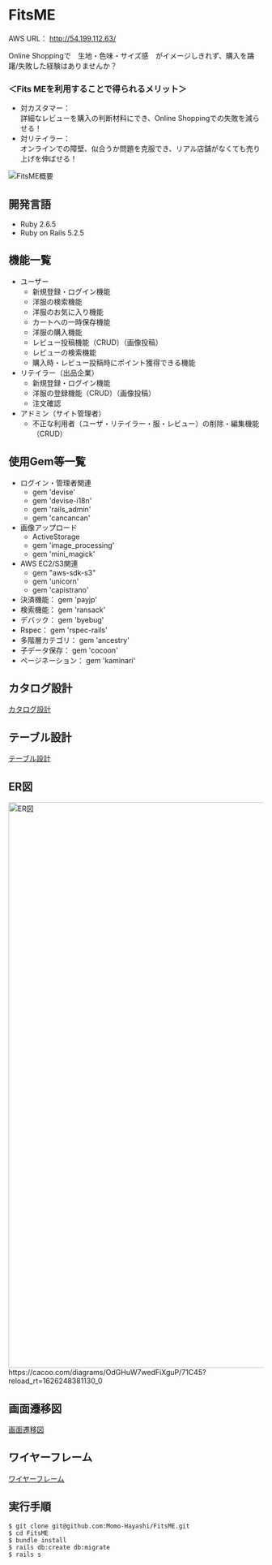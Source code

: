 
# FitsME

AWS URL： http://54.199.112.63/  
  
Online Shoppingで　生地・色味・サイズ感　がイメージしきれず、購入を躊躇/失敗した経験はありませんか？  
  

### ＜Fits MEを利用することで得られるメリット＞
- 対カスタマー：  
   詳細なレビューを購入の判断材料にでき、Online Shoppingでの失敗を減らせる！  
- 対リテイラー：  
   オンラインでの障壁、似合うか問題を克服でき、リアル店舗がなくても売り上げを伸ばせる！  

![FitsME概要](https://user-images.githubusercontent.com/83218898/131826293-fc57d4b1-f26b-4543-b2c3-b1a48971bf9a.jpg)


## 開発言語
- Ruby 2.6.5  
- Ruby on Rails 5.2.5  

## 機能一覧
- ユーザー  
  - 新規登録・ログイン機能  
  - 洋服の検索機能  
  - 洋服のお気に入り機能  
  - カートへの一時保存機能  
  - 洋服の購入機能  
  - レビュー投稿機能（CRUD）（画像投稿）  
  - レビューの検索機能  
  - 購入時・レビュー投稿時にポイント獲得できる機能
- リテイラー（出品企業）  
  - 新規登録・ログイン機能  
  - 洋服の登録機能（CRUD）（画像投稿）  
  - 注文確認  
- アドミン（サイト管理者）
  - 不正な利用者（ユーザ・リテイラー・服・レビュー）の削除・編集機能（CRUD）
 
## 使用Gem等一覧
- ログイン・管理者関連　　
  - gem 'devise'  
  - gem 'devise-i18n'  
  - gem 'rails_admin'  
  - gem 'cancancan'  
- 画像アップロード
  - ActiveStorage  
  - gem 'image_processing'  
  - gem 'mini_magick'  
- AWS EC2/S3関連  
  - gem "aws-sdk-s3"  
  - gem 'unicorn'  
  - gem 'capistrano'  
- 決済機能： gem 'payjp'  
- 検索機能： gem 'ransack' 
- デバック： gem 'byebug'  
- Rspec： gem 'rspec-rails'   
- 多階層カテゴリ： gem 'ancestry'  
- 子データ保存： gem 'cocoon'  
- ページネーション： gem 'kaminari'  


## カタログ設計
[カタログ設計](https://docs.google.com/spreadsheets/d/1dUtnFL-pFzik5JiMkF2qFwqpfiGoxGp3OSuWpCnSsVE/edit#gid=782464957)　　

## テーブル設計
[テーブル設計](https://docs.google.com/spreadsheets/d/1dUtnFL-pFzik5JiMkF2qFwqpfiGoxGp3OSuWpCnSsVE/edit#gid=2020033787)　　

## ER図
<img width="1115" alt="ER図" src="https://user-images.githubusercontent.com/83218898/128620044-37db7cd2-ac82-4ae3-b27b-df98c430e020.png">
https://cacoo.com/diagrams/OdGHuW7wedFiXguP/71C45?reload_rt=1626248381130_0

## 画面遷移図
[画面遷移図](https://github.com/Momo-Hayashi/FitsME/files/6847693/1.19.59.14.pdf)

## ワイヤーフレーム
[ワイヤーフレーム](https://docs.google.com/spreadsheets/d/1dUtnFL-pFzik5JiMkF2qFwqpfiGoxGp3OSuWpCnSsVE/edit#gid=607683923)


## 実行手順
```
$ git clone git@github.com:Momo-Hayashi/FitsME.git  
$ cd FitsME  
$ bundle install  
$ rails db:create db:migrate  
$ rails s  
```
